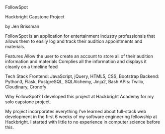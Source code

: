 FollowSpot

Hackbright Capstone Project

by Jen Brissman

FollowSpot is an application for entertainment industry professionals that allows them to easily log and track their audition appointments and materials.

Features
Allow the user to create an account to store all of their audition information and materials
Complies all the information and displays it cleanly on a timeline feed

Tech Stack
Frontend: JavaScript, jQuery, HTML5, CSS, Bootstrap
Backend: Python3, Flask, PostgreSQL, SQLAlchemy, Jinja2, Bash
APIs: Twilio, Cloudinary, Cronofy


Why FollowSpot?
I developed this project at Hackbright Academy for my solo capstone project.

My project incorporates everything I’ve learned about full-stack web development in the first 6 weeks of my software engineering fellowship at Hackbright. I started with little to no experience in computer science before this.
